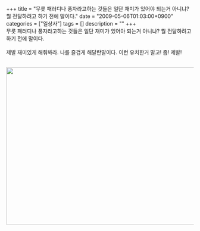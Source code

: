 +++
title = "무릇 패러디나 풍자라고하는 것들은 일단 재미가 있어야 되는거 아니냐? 뭘 전달하려고 하기 전에 말이다."
date = "2009-05-06T01:03:00+0900"
categories = ["일상사"]
tags = []
description = ""
+++
<span class="copyright_entry" style="display:block;" title="무릇 패러디나 풍자라고하는 것들은 일단 재미가 있어야 되는거 아니냐? 뭘 전달하려고 하기 전에 말이다.@@**@@http://shed.egloos.com/1902421"></span>무릇 패러디나 풍자라고하는 것들은 일단 재미가 있어야 되는거 아니냐? 뭘 전달하려고 하기 전에 말이다.
<br>
<br>제발 재미있게 해줘봐라. 나를 즐겁게 해달란말이다. 이런 유치한거 말고! 좀! 제발!
<br>
<br>
<div style="text-align:center">
 <img class="image_mid" border="0" onmouseover="this.style.cursor='pointer'" alt="" src="/attachment/1902421_1.jpg" width="600" height="423" onclick="Control.Modal.openDialog(this, event, 'http://pds10.egloos.com/pds/200905/06/82/a0003782_4a006193a40f6.jpg', 800, 564);">
</div> 
<!--
       <rdf:RDF xmlns:rdf="http://www.w3.org/1999/02/22-rdf-syntax-ns#"
		    xmlns:dc="http://purl.org/dc/elements/1.1/"
		    xmlns:trackback="http://madskills.com/public/xml/rss/module/trackback/">
       <rdf:Description
	        rdf:about="http://shed.egloos.com/1902421"
	        dc:identifier="http://shed.egloos.com/1902421"
	        dc:title="무릇 패러디나 풍자라고하는 것들은 일단 재미가 있어야 되는거 아니냐? 뭘 전달하려고 하기 전에 말이다."
	        trackback:ping="http://shed.egloos.com/tb/1902421"/>
       </rdf:RDF>
       -->

<ul></ul>